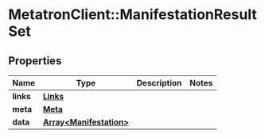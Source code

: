 # MetatronClient::ManifestationResultSet

## Properties
Name | Type | Description | Notes
------------ | ------------- | ------------- | -------------
**links** | [**Links**](Links.md) |  | 
**meta** | [**Meta**](Meta.md) |  | 
**data** | [**Array&lt;Manifestation&gt;**](Manifestation.md) |  | 


